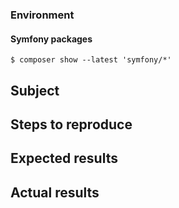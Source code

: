 <!--
    Before you open an issue, make sure this one does not already exist.
-->

<!--
    If you are reporting a bug, please try to fill in the following.
    Otherwise remove it.
-->

### Environment

#### Symfony packages

```
$ composer show --latest 'symfony/*'
```

## Subject

<!--
    Give here as many details as possible.
    Next sections are for ERRORS only.
-->

## Steps to reproduce

## Expected results

## Actual results

<!--
    If it's an error message or piece of code, use code block tags,
    and make sure you provide the whole stack trace(s),
    not just the first error message you can see.
    More details here: https://github.com/symfony-cmf/Testing/blob/master/CONTRIBUTING.md#issues
-->

